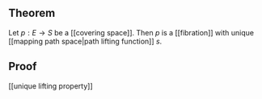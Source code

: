 ## Theorem
Let $p:E\to S$ be a [[covering space]]. Then $p$ is a [[fibration]] with unique [[mapping path space|path lifting function]] $s$. 
## Proof
[[unique lifting property]]